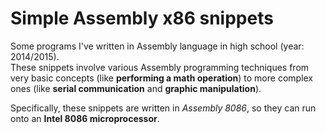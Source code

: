 # Simple Assembly x86 snippets

Some programs I've written in Assembly language in high school (year: 2014/2015).  
These snippets involve various Assembly programming techniques from very basic concepts (like **performing a math operation**) 
to more complex ones (like **serial communication** and **graphic manipulation**).

Specifically, these snippets are written in _Assembly 8086_, so they can run onto an **Intel 8086 microprocessor**.

